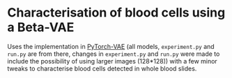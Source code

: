 # Characterisation of blood cells using a Beta-VAE

Uses the implementation in [PyTorch-VAE](https://github.com/AntixK/PyTorch-VAE) (all models, `experiment.py` and `run.py` are from there, changes in `experiment.py` and `run.py` were made to include the possibility of using larger images (128*128)) with a few minor tweaks to characterise blood cells detected in whole blood slides.
